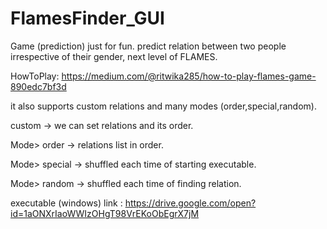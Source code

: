 # FlamesFinder_GUI
Game (prediction) just for fun.
predict relation between two people irrespective of their gender,
next level of FLAMES.

HowToPlay: https://medium.com/@ritwika285/how-to-play-flames-game-890edc7bf3d

it also supports custom relations and many modes (order,special,random).

custom -> we can set relations and its order.

Mode> order -> relations list in order.

Mode> special -> shuffled each time of starting executable.

Mode> random -> shuffled each time of finding relation.

executable (windows) link : https://drive.google.com/open?id=1aONXrIaoWWIzOHgT98VrEKoObEgrX7jM

